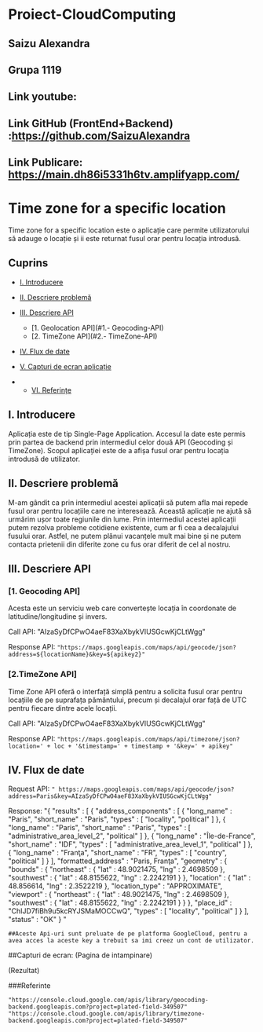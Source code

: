 # Proiect-CloudComputing

## Saizu Alexandra
## Grupa 1119
## Link youtube:
## Link GitHub (FrontEnd+Backend) :https://github.com/SaizuAlexandra
## Link Publicare: https://main.dh86i5331h6tv.amplifyapp.com/

# **Time zone for a specific location**
Time zone for a specific location este o aplicație care permite utilizatorului să adauge o locație și ii este returnat fusul orar pentru locația introdusă.


## **Cuprins**
* [I. Introducere](#I.-Introducere)
* [II. Descriere problemă](#II.-Descriere-problemă)
* [III. Descriere API](#III.-Descriere-API)
    * [1. Geolocation API](#1.- Geocoding-API)
    * [2. TimeZone API](#2.- TimeZone-API)
* [IV. Flux de date](#IV.-Flux-de-date)
   
* [V. Capturi de ecran aplicație](#V.-Capturi-de-ecran-aplicație)
* * [VI. Referințe](#V.-Referințe)


## **I. Introducere**
Aplicația este de tip Single-Page Application. Accesul la date este permis prin partea de backend prin intermediul celor două API (Geocoding și TimeZone). Scopul aplicației este de a afișa fusul orar pentru locația introdusă de utilizator.

## **II. Descriere problemă**
M-am gândit ca prin intermediul acestei aplicații să putem afla mai repede fusul orar pentru locațiile care ne interesează. Această aplicație ne ajută să urmărim ușor toate regiunile din lume. Prin intermediul acestei aplicații putem rezolva probleme cotidiene existente, cum ar fi cea a decalajului fusului orar. Astfel, ne putem plănui vacanțele mult mai bine și ne putem contacta prietenii din diferite zone cu fus orar diferit de cel al nostru.

## **III. Descriere API**

### [**1. Geocoding API**]

Acesta este un serviciu web care convertește locația în coordonate de latitudine/longitudine și invers. 

Call API: "AIzaSyDfCPwO4aeF83XaXbykVIUSGcwKjCLtWgg"
 
Response API: `"https://maps.googleapis.com/maps/api/geocode/json?address=${locationName}&key=${apikey2}"`

### [**2.TimeZone API**]

Time Zone API oferă o interfață simplă pentru a solicita fusul orar pentru locațiile de pe suprafața pământului, precum și decalajul orar față de UTC pentru fiecare dintre acele locații. 

Call API: "AIzaSyDfCPwO4aeF83XaXbykVIUSGcwKjCLtWgg"

Response API: `"https://maps.googleapis.com/maps/api/timezone/json?location=' + loc + '&timestamp=' + timestamp + '&key=' + apikey"`

## **IV. Flux de date**

Request API: `" https://maps.googleapis.com/maps/api/geocode/json?address=Paris&key=AIzaSyDfCPwO4aeF83XaXbykVIUSGcwKjCLtWgg"`

Response: "{
   "results" : [
      {
         "address_components" : [
            {
               "long_name" : "Paris",
               "short_name" : "Paris",
               "types" : [ "locality", "political" ]
            },
            {
               "long_name" : "Paris",
               "short_name" : "Paris",
               "types" : [ "administrative_area_level_2", "political" ]
            },
            {
               "long_name" : "Île-de-France",
               "short_name" : "IDF",
               "types" : [ "administrative_area_level_1", "political" ]
            },
            {
               "long_name" : "Franţa",
               "short_name" : "FR",
               "types" : [ "country", "political" ]
            }
         ],
         "formatted_address" : "Paris, Franţa",
         "geometry" : {
            "bounds" : {
               "northeast" : {
                  "lat" : 48.9021475,
                  "lng" : 2.4698509
               },
               "southwest" : {
                  "lat" : 48.8155622,
                  "lng" : 2.2242191
               }
            },
            "location" : {
               "lat" : 48.856614,
               "lng" : 2.3522219
            },
            "location_type" : "APPROXIMATE",
            "viewport" : {
               "northeast" : {
                  "lat" : 48.9021475,
                  "lng" : 2.4698509
               },
               "southwest" : {
                  "lat" : 48.8155622,
                  "lng" : 2.2242191
               }
            }
         },
         "place_id" : "ChIJD7fiBh9u5kcRYJSMaMOCCwQ",
         "types" : [ "locality", "political" ]
      }
   ],
   "status" : "OK"
}
"


	##Aceste Api-uri sunt preluate de pe platforma GoogleCloud, pentru a avea acces la aceste key a trebuit sa imi creez un cont de utilizator.

##Capturi de ecran:
(Pagina de intampinare)
  


(Rezultat)
 


###Referinte

`"https://console.cloud.google.com/apis/library/geocoding-backend.googleapis.com?project=plated-field-349507"`
`"https://console.cloud.google.com/apis/library/timezone-backend.googleapis.com?project=plated-field-349507"`


